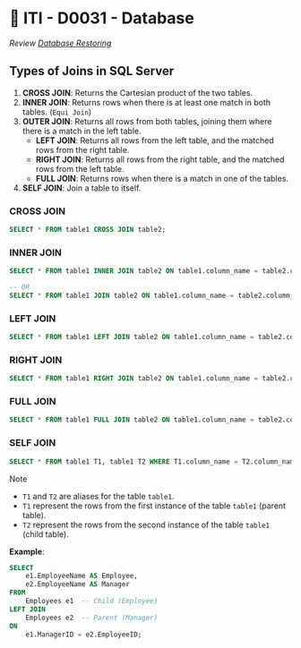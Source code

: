 # 🔖 ITI - D0031 - Database

_Review [Database Restoring](./iti-d0030-database.md#restore-database-using-ssms)_

## Types of Joins in SQL Server

1. **CROSS JOIN**: Returns the Cartesian product of the two tables.
2. **INNER JOIN**: Returns rows when there is at least one match in both tables. (`Equi Join`)
3. **OUTER JOIN**: Returns all rows from both tables, joining them where there is a match in the left table.
   - **LEFT JOIN**: Returns all rows from the left table, and the matched rows from the right table.
   - **RIGHT JOIN**: Returns all rows from the right table, and the matched rows from the left table.
   - **FULL JOIN**: Returns rows when there is a match in one of the tables.
4. **SELF JOIN**: Join a table to itself.

### CROSS JOIN

```sql
SELECT * FROM table1 CROSS JOIN table2;
```

### INNER JOIN

```sql
SELECT * FROM table1 INNER JOIN table2 ON table1.column_name = table2.column_name;

-- OR
SELECT * FROM table1 JOIN table2 ON table1.column_name = table2.column_name;
```

### LEFT JOIN

```sql
SELECT * FROM table1 LEFT JOIN table2 ON table1.column_name = table2.column_name;
```

### RIGHT JOIN

```sql
SELECT * FROM table1 RIGHT JOIN table2 ON table1.column_name = table2.column_name;
```

### FULL JOIN

```sql
SELECT * FROM table1 FULL JOIN table2 ON table1.column_name = table2.column_name;
```

### SELF JOIN

```sql
SELECT * FROM table1 T1, table1 T2 WHERE T1.column_name = T2.column_name;
```

> [!Note]
>
> - `T1` and `T2` are aliases for the table `table1`.
> - `T1` represent the rows from the first instance of the table `table1` (parent table).
> - `T2` represent the rows from the second instance of the table `table1` (child table).

**Example**:

```sql
SELECT
    e1.EmployeeName AS Employee,
    e2.EmployeeName AS Manager
FROM
    Employees e1  -- Child (Employee)
LEFT JOIN
    Employees e2  -- Parent (Manager)
ON
    e1.ManagerID = e2.EmployeeID;
```
